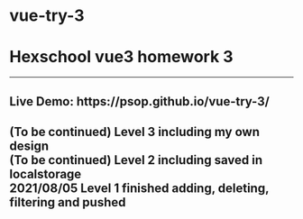 # vue-try-3
<h1>Hexschool vue3 homework 3</h1>
<hr>
<h2>Live Demo: https://psop.github.io/vue-try-3/<h2>
(To be continued) Level 3 including my own design<br>
(To be continued) Level 2 including saved in localstorage<br>
2021/08/05 Level 1 finished adding, deleting, filtering and pushed
